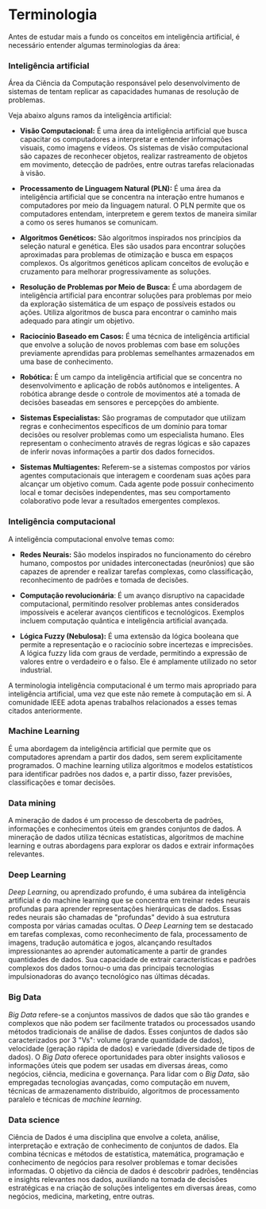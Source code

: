 # Terminologia

Antes de estudar mais a fundo os conceitos em inteligência artificial, é necessário entender algumas terminologias da área:

### **Inteligência artificial**

Área da Ciência da Computação responsável pelo desenvolvimento de sistemas de tentam replicar as capacidades humanas de resolução de problemas.

Veja abaixo alguns ramos da inteligência artificial:

- **Visão Computacional:** É uma área da inteligência artificial que busca capacitar os computadores a interpretar e entender informações visuais, como imagens e vídeos. Os sistemas de visão computacional são capazes de reconhecer objetos, realizar rastreamento de objetos em movimento, detecção de padrões, entre outras tarefas relacionadas à visão.

- **Processamento de Linguagem Natural (PLN):** É uma área da inteligência artificial que se concentra na interação entre humanos e computadores por meio da linguagem natural. O PLN permite que os computadores entendam, interpretem e gerem textos de maneira similar a como os seres humanos se comunicam.

- **Algoritmos Genéticos:** São algoritmos inspirados nos princípios da seleção natural e genética. Eles são usados para encontrar soluções aproximadas para problemas de otimização e busca em espaços complexos. Os algoritmos genéticos aplicam conceitos de evolução e cruzamento para melhorar progressivamente as soluções.

- **Resolução de Problemas por Meio de Busca:** É uma abordagem de inteligência artificial para encontrar soluções para problemas por meio da exploração sistemática de um espaço de possíveis estados ou ações. Utiliza algoritmos de busca para encontrar o caminho mais adequado para atingir um objetivo.

- **Raciocínio Baseado em Casos:** É uma técnica de inteligência artificial que envolve a solução de novos problemas com base em soluções previamente aprendidas para problemas semelhantes armazenados em uma base de conhecimento.

- **Robótica:** É um campo da inteligência artificial que se concentra no desenvolvimento e aplicação de robôs autônomos e inteligentes. A robótica abrange desde o controle de movimentos até a tomada de decisões baseadas em sensores e percepções do ambiente.

- **Sistemas Especialistas:** São programas de computador que utilizam regras e conhecimentos específicos de um domínio para tomar decisões ou resolver problemas como um especialista humano. Eles representam o conhecimento através de regras lógicas e são capazes de inferir novas informações a partir dos dados fornecidos.

- **Sistemas Multiagentes:** Referem-se a sistemas compostos por vários agentes computacionais que interagem e coordenam suas ações para alcançar um objetivo comum. Cada agente pode possuir conhecimento local e tomar decisões independentes, mas seu comportamento colaborativo pode levar a resultados emergentes complexos.

### **Inteligência computacional**

A inteligência computacional envolve temas como:

- **Redes Neurais:** São modelos inspirados no funcionamento do cérebro humano, compostos por unidades interconectadas (neurônios) que são capazes de aprender e realizar tarefas complexas, como classificação, reconhecimento de padrões e tomada de decisões.

- **Computação revolucionária**: É um avanço disruptivo na capacidade computacional, permitindo resolver problemas antes considerados impossíveis e acelerar avanços científicos e tecnológicos. Exemplos incluem computação quântica e inteligência artificial avançada.

- **Lógica Fuzzy (Nebulosa):** É uma extensão da lógica booleana que permite a representação e o raciocínio sobre incertezas e imprecisões. A lógica fuzzy lida com graus de verdade, permitindo a expressão de valores entre o verdadeiro e o falso. Ele é amplamente utilizado no setor industrial.

A terminologia inteligência computacional é um termo mais apropriado para inteligência artificial, uma vez que este não remete à computação em si. A comunidade IEEE adota apenas trabalhos relacionados a esses temas citados anteriormente.

### **Machine Learning**

É uma abordagem da inteligência artificial que permite que os computadores aprendam a partir dos dados, sem serem explicitamente programados. O machine learning utiliza algoritmos e modelos estatísticos para identificar padrões nos dados e, a partir disso, fazer previsões, classificações e tomar decisões.

### **Data mining**

A mineração de dados é um processo de descoberta de padrões, informações e conhecimentos úteis em grandes conjuntos de dados. A mineração de dados utiliza técnicas estatísticas, algoritmos de machine learning e outras abordagens para explorar os dados e extrair informações relevantes.

### **Deep Learning**

_Deep Learning_, ou aprendizado profundo, é uma subárea da inteligência artificial e do machine learning que se concentra em treinar redes neurais profundas para aprender representações hierárquicas de dados. Essas redes neurais são chamadas de "profundas" devido à sua estrutura composta por várias camadas ocultas. O _Deep Learning_ tem se destacado em tarefas complexas, como reconhecimento de fala, processamento de imagens, tradução automática e jogos, alcançando resultados impressionantes ao aprender automaticamente a partir de grandes quantidades de dados. Sua capacidade de extrair características e padrões complexos dos dados tornou-o uma das principais tecnologias impulsionadoras do avanço tecnológico nas últimas décadas.

### **Big Data**

_Big Data_ refere-se a conjuntos massivos de dados que são tão grandes e complexos que não podem ser facilmente tratados ou processados usando métodos tradicionais de análise de dados. Esses conjuntos de dados são caracterizados por 3 "Vs": volume (grande quantidade de dados), velocidade (geração rápida de dados) e variedade (diversidade de tipos de dados). O _Big Data_ oferece oportunidades para obter insights valiosos e informações úteis que podem ser usadas em diversas áreas, como negócios, ciência, medicina e governança. Para lidar com o _Big Data_, são empregadas tecnologias avançadas, como computação em nuvem, técnicas de armazenamento distribuído, algoritmos de processamento paralelo e técnicas de _machine learning_.

### **Data science**

Ciência de Dados é uma disciplina que envolve a coleta, análise, interpretação e extração de conhecimento de conjuntos de dados. Ela combina técnicas e métodos de estatística, matemática, programação e conhecimento de negócios para resolver problemas e tomar decisões informadas. O objetivo da ciência de dados é descobrir padrões, tendências e insights relevantes nos dados, auxiliando na tomada de decisões estratégicas e na criação de soluções inteligentes em diversas áreas, como negócios, medicina, marketing, entre outras.
